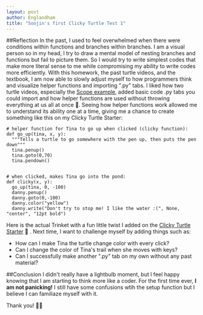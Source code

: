 ```yaml
---
layout: post
author: Englandham
title: "Soojin's first Clicky Turtle Test 1"
---
```


##Reflection 
In the past, I used to feel overwhelmed when there were conditions within functions and branches within branches. I am a visual person so in my head, I try to draw a mental model of nesting branches and functions but fail to picture them. So I would try to write simplest codes that make more literal sense to me while compromising my ability to write codes more efficiently. With this homework, the past turtle videos, and the textbook, I am now able to slowly adjust myself to how programmers think and visualize helper functions and importing ".py" tabs. I liked how two turtle videos, especially the [Scope example](https://trinket.io/python/4b21944c2f), added basic code .py tabs you could import and how helper functions are used without throwing everything at us all at once 🙂. Seeing how helper functions work allowed me to understand its ability one at a time, giving me a chance to create something like this on my Clicky Turtle Starter:

```
# helper function for Tina to go up when clicked (clicky function):
def go_up(tina, x, y):
  """Tells a turtle to go somewhere with the pen up, then puts the pen down"""
  tina.penup()
  tina.goto(0,70)
  tina.pendown()


# when clicked, makes Tina go into the pond:
def clicky(x, y):
  go_up(tina, 0, -100)
  danny.penup()
  danny.goto(0,-100)
  danny.color("yellow")
  danny.write("Don't try to stop me! I like the water :(", None, "center", "12pt bold")
  ```
  
Here is the actual Trinket with a fun little twist I added on the [Clicky Turtle Starter](https://trinket.io/python/1be9239cce) :turtle: . Next time, I want to challenge myself by adding things such as: 
- How can I make Tina the turtle change color with every click?
- Can I change the color of Tina's trail when she moves with keys?
- Can I successfully make another ".py" tab on my own without any past material?

##Conclusion
I didn't really have a lightbulb moment, but I feel happy knowing that I am starting to think more like a coder. For the first time ever, **I am not panicking!** I still have some confusions wtih the setup function but I believe I can familiaze myself with it.

Thank you! 🧑‍🎨
  
